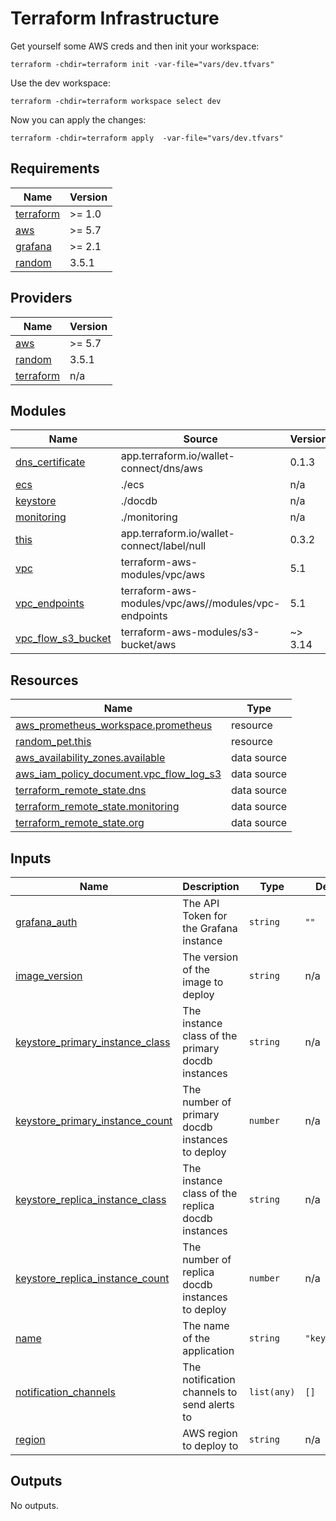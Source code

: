 # Terraform Infrastructure

Get yourself some AWS creds and then init your workspace:

`terraform -chdir=terraform init -var-file="vars/dev.tfvars"`

Use the dev workspace:

`terraform -chdir=terraform workspace select dev`

Now you can apply the changes:

`terraform -chdir=terraform apply  -var-file="vars/dev.tfvars"`

<!-- BEGINNING OF PRE-COMMIT-TERRAFORM DOCS HOOK -->
## Requirements

| Name | Version |
|------|---------|
| <a name="requirement_terraform"></a> [terraform](#requirement\_terraform) | >= 1.0 |
| <a name="requirement_aws"></a> [aws](#requirement\_aws) | >= 5.7 |
| <a name="requirement_grafana"></a> [grafana](#requirement\_grafana) | >= 2.1 |
| <a name="requirement_random"></a> [random](#requirement\_random) | 3.5.1 |

## Providers

| Name | Version |
|------|---------|
| <a name="provider_aws"></a> [aws](#provider\_aws) | >= 5.7 |
| <a name="provider_random"></a> [random](#provider\_random) | 3.5.1 |
| <a name="provider_terraform"></a> [terraform](#provider\_terraform) | n/a |

## Modules

| Name | Source | Version |
|------|--------|---------|
| <a name="module_dns_certificate"></a> [dns\_certificate](#module\_dns\_certificate) | app.terraform.io/wallet-connect/dns/aws | 0.1.3 |
| <a name="module_ecs"></a> [ecs](#module\_ecs) | ./ecs | n/a |
| <a name="module_keystore"></a> [keystore](#module\_keystore) | ./docdb | n/a |
| <a name="module_monitoring"></a> [monitoring](#module\_monitoring) | ./monitoring | n/a |
| <a name="module_this"></a> [this](#module\_this) | app.terraform.io/wallet-connect/label/null | 0.3.2 |
| <a name="module_vpc"></a> [vpc](#module\_vpc) | terraform-aws-modules/vpc/aws | 5.1 |
| <a name="module_vpc_endpoints"></a> [vpc\_endpoints](#module\_vpc\_endpoints) | terraform-aws-modules/vpc/aws//modules/vpc-endpoints | 5.1 |
| <a name="module_vpc_flow_s3_bucket"></a> [vpc\_flow\_s3\_bucket](#module\_vpc\_flow\_s3\_bucket) | terraform-aws-modules/s3-bucket/aws | ~> 3.14 |

## Resources

| Name | Type |
|------|------|
| [aws_prometheus_workspace.prometheus](https://registry.terraform.io/providers/hashicorp/aws/latest/docs/resources/prometheus_workspace) | resource |
| [random_pet.this](https://registry.terraform.io/providers/hashicorp/random/3.5.1/docs/resources/pet) | resource |
| [aws_availability_zones.available](https://registry.terraform.io/providers/hashicorp/aws/latest/docs/data-sources/availability_zones) | data source |
| [aws_iam_policy_document.vpc_flow_log_s3](https://registry.terraform.io/providers/hashicorp/aws/latest/docs/data-sources/iam_policy_document) | data source |
| [terraform_remote_state.dns](https://registry.terraform.io/providers/hashicorp/terraform/latest/docs/data-sources/remote_state) | data source |
| [terraform_remote_state.monitoring](https://registry.terraform.io/providers/hashicorp/terraform/latest/docs/data-sources/remote_state) | data source |
| [terraform_remote_state.org](https://registry.terraform.io/providers/hashicorp/terraform/latest/docs/data-sources/remote_state) | data source |

## Inputs

| Name | Description | Type | Default | Required |
|------|-------------|------|---------|:--------:|
| <a name="input_grafana_auth"></a> [grafana\_auth](#input\_grafana\_auth) | The API Token for the Grafana instance | `string` | `""` | no |
| <a name="input_image_version"></a> [image\_version](#input\_image\_version) | The version of the image to deploy | `string` | n/a | yes |
| <a name="input_keystore_primary_instance_class"></a> [keystore\_primary\_instance\_class](#input\_keystore\_primary\_instance\_class) | The instance class of the primary docdb instances | `string` | n/a | yes |
| <a name="input_keystore_primary_instance_count"></a> [keystore\_primary\_instance\_count](#input\_keystore\_primary\_instance\_count) | The number of primary docdb instances to deploy | `number` | n/a | yes |
| <a name="input_keystore_replica_instance_class"></a> [keystore\_replica\_instance\_class](#input\_keystore\_replica\_instance\_class) | The instance class of the replica docdb instances | `string` | n/a | yes |
| <a name="input_keystore_replica_instance_count"></a> [keystore\_replica\_instance\_count](#input\_keystore\_replica\_instance\_count) | The number of replica docdb instances to deploy | `number` | n/a | yes |
| <a name="input_name"></a> [name](#input\_name) | The name of the application | `string` | `"keyserver"` | no |
| <a name="input_notification_channels"></a> [notification\_channels](#input\_notification\_channels) | The notification channels to send alerts to | `list(any)` | `[]` | no |
| <a name="input_region"></a> [region](#input\_region) | AWS region to deploy to | `string` | n/a | yes |

## Outputs

No outputs.
<!-- END OF PRE-COMMIT-TERRAFORM DOCS HOOK -->
